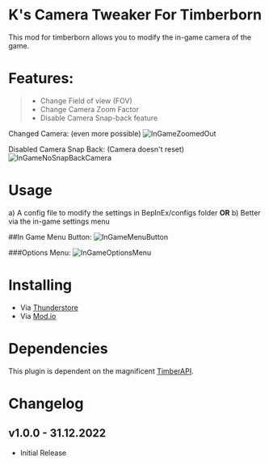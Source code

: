 # K's Camera Tweaker For Timberborn
This mod for timberborn allows you to modify the in-game camera of the game.

# Features:
> - Change Field of view (FOV)
> - Change Camera Zoom Factor
> - Disable Camera Snap-back feature

Changed Camera: (even more possible)
![InGameZoomedOut](https://raw.githubusercontent.com/averon420/Timberborn_Mods/master/TB_CameraTweaks/_package/Pictures/InGameZoomedOut.png)

Disabled Camera Snap Back: (Camera doesn't reset)
![InGameNoSnapBackCamera](https://raw.githubusercontent.com/averon420/Timberborn_Mods/master/TB_CameraTweaks/_package/Pictures/InGameNoSnapBackCamera.png)

# Usage
 a) A config file to modify the settings in BepInEx/configs folder
 **OR**
 b) Better via the in-game settings menu

##In Game Menu Button:
![InGameMenuButton](https://raw.githubusercontent.com/averon420/Timberborn_Mods/master/TB_CameraTweaks/_package/Pictures/InGameMenuButton.png)

###Options Menu:
![InGameOptionsMenu](https://raw.githubusercontent.com/averon420/Timberborn_Mods/master/TB_CameraTweaks/_package/Pictures/InGameOptionsMenu.png)


# Installing 
- Via [Thunderstore](https://timberborn.thunderstore.io/)
- Via [Mod.io](https://mod.io/g/timberborn?tags-in=Mod)

# Dependencies
This plugin is dependent on the magnificent [TimberAPI](https://github.com/Timberborn-Modding-Central/TimberAPI).

# Changelog

## v1.0.0 - 31.12.2022
- Initial Release